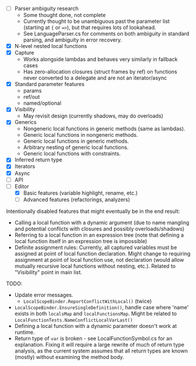 - [ ] Parser ambiguity research
	- Some thought done, not complete
	- Currently thought to be unambiguous past the parameter list (starting at `{` or `=>`), but that requires lots of lookahead.
	- See LanguageParser.cs for comments on both ambiguity in standard parsing, and ambiguity in error recovery.
- [x] N-level nested local functions
- [x] Capture
	- Works alongside lambdas and behaves very similarly in fallback cases
	- Has zero-allocation closures (struct frames by ref) on functions never converted to a delegate and are not an iterator/async
- [x] Standard parameter features
	- params
	- ref/out
	- named/optional
- [x] Visibility
	- May revisit design (currently shadows, may do overloads)
- [x] Generics
	- Nongeneric local functions in generic methods (same as lambdas).
	- Generic local functions in nongeneric methods.
	- Generic local functions in generic methods.
	- Arbitrary nesting of generic local functions.
	- Generic local functions with constraints.
- [x] Inferred return type
- [x] Iterators
- [x] Async
- [ ] API
- [ ] Editor
	- [x] Basic features (variable highlight, rename, etc.)
	- [ ] Advanced features (refactorings, analyzers)

Intentionally disabled features that might eventually be in the end result:
- Calling a local function with a dynamic argument (due to name mangling and potential conflicts with closures and possibly overloads/shadows)
- Referring to a local function in an expression tree (note that defining a local function itself in an expression tree is impossible)
- Definite assignment rules: Currently, all captured variables must be assigned at point of local function declaration. Might change to requiring assignment at point of local function use, not declaration (would allow mutually recursive local functions without nesting, etc.). Related to "Visibility" point in main list.

TODO:

- Update error messages.
	- `LocalScopeBinder.ReportConflictWithLocal()` (twice)
- `LocalScopeBinder.EnsureSingleDefinition()`, handle case where 'name' exists in both `localsMap` and `localFunctionsMap`. Might be related to `LocalFunctionTests.NameConflictLocalVarLast()`
- Defining a local function with a dynamic parameter doesn't work at runtime.
- Return type of `var` is broken - see LocalFunctionSymbol.cs for an explanation. Fixing it will require a large rewrite of much of return type analysis, as the current system assumes that all return types are known (mostly) without examining the method body.